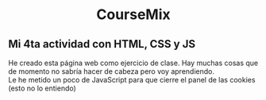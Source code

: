<h1 align="center">CourseMix</h1>
<h2>Mi 4ta actividad con HTML, CSS y JS</h2>
<p>He creado esta página web como ejercicio de clase. Hay muchas cosas que de momento no sabría hacer de cabeza pero voy aprendiendo.<br>Le he metido un poco de JavaScript para que cierre el panel de las cookies (esto no lo entiendo)</p>
